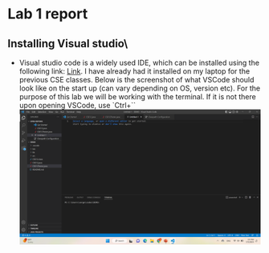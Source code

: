 # Lab 1 report
## Installing Visual studio\
* Visual studio code is a widely used IDE, which can be installed using the following link: [Link](http://a.com). I have already had it 
installed on my laptop for the previous CSE classes. Below is the screenshot of what VSCode should look like on the start up (can vary depending on OS, version etc).
For the purpose of this lab we will be working with the terminal. If it is not there upon opening VSCode, use `Ctrl+``
![Image](https://github.com/maybe-surf/cse15l-lab-reports/blob/main/VSCode.png)
